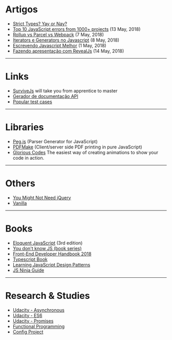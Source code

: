 # Artigos

- [Strict Types? Yay or Nay?](https://codeburst.io/strict-types-typescript-flow-javascript-to-be-or-not-to-be-959d2d20c007)
- [Top 10 JavaScript errors from 1000+ projects](https://codeburst.io/top-10-javascript-errors-from-1000-projects-and-how-to-avoid-them-2956ce008437) (13 May, 2018)
- [Rollup vs Parcel vs Webpack](https://x-team.com/blog/rollup-webpack-parcel-comparison/?utm_source=xweekly&utm_medium=xweekly&utm_campaign=xweekly) (7 May, 2018)
- [Iterators e Generators no Javascript](https://medium.com/@carlosrberto/iterators-e-generators-no-javascript-89193fe6d0f8) (8 May, 2018)
- [Escrevendo Javascript Melhor](https://udgwebdev.com/escrevendo-javascript-melhor-parte-7/) (1 May, 2018)
- [Fazendo apresentação com RevealJs](https://medium.com/code-prestige/revealjs-b20f83eaf104) (14 May, 2018)

----

# Links

- [SurviveJs](https://survivejs.com/) will take you from apprentice to master
- [Gerador de documentação API](https://github.com/lord/slate)
- [Popular test cases](https://jsperf.com/popular)

---

# Libraries

- [Peg.js](https://pegjs.org) (Parser Generator for JavaScript)
- [PDFMake](http://pdfmake.org) (Client/server side PDF printing in pure JavaScript)
- [Glorious Codes](https://glorious.codes/demo) The easiest way of creating animations to show your code in action.

---

# Others

- [You Might Not Need jQuery](http://youmightnotneedjquery.com/)
- [Vanilla](http://codeblog.cz/vanilla/)

----

# Books

- [Eloquent JavaScript](https://eloquentjavascript.net/) (3rd edition)
- [You don't know JS (book series)](https://github.com/getify/You-Dont-Know-JS)
- [Front-End Developer Handbook 2018](https://github.com/FrontendMasters/front-end-handbook-2018)
- [Typescript Book](https://github.com/basarat/typescript-book)
- [Learning JavaScript Design Patterns](https://addyosmani.com/resources/essentialjsdesignpatterns/book/)
- [JS Ninja Guide](https://sintra-fe.gitbooks.io/js-ninja-guide/content/)

----

# Research & Studies

- [Udacity - Asynchronous](javascript/udacity-asynchronous.md)
- [Udacity - ES6](javascript/udacity-es6.md)
- [Udacity - Promises](javascript/udacity-promises.md)
- [Functional Programming](javascript/fp.md)
- [Config Project](javascript/config-project.md)
